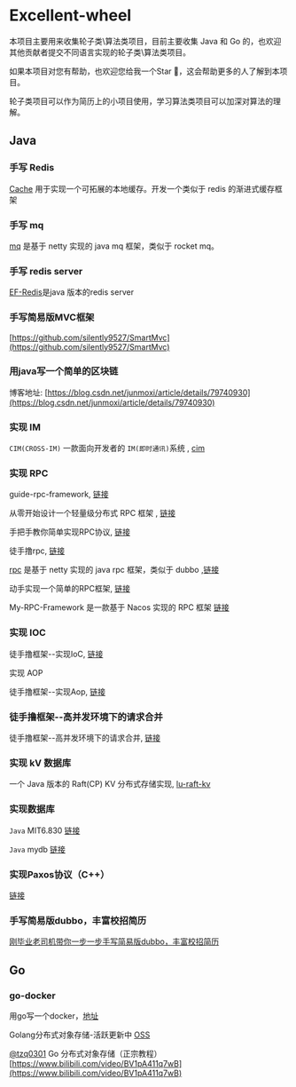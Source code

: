 # Excellent-wheel

本项目主要用来收集轮子类\算法类项目，目前主要收集 Java 和 Go 的，也欢迎其他贡献者提交不同语言实现的轮子类\算法类项目。

如果本项目对您有帮助，也欢迎您给我一个Star 🌟，这会帮助更多的人了解到本项目。

轮子类项目可以作为简历上的小项目使用，学习算法类项目可以加深对算法的理解。

## Java

### 手写 Redis

[Cache](https://github.com/houbb/cache) 用于实现一个可拓展的本地缓存。开发一个类似于 redis 的渐进式缓存框架

### 手写 mq

[mq](https://github.com/houbb/mq) 是基于 netty 实现的 java mq 框架，类似于 rocket mq。

### 手写 redis server

[EF-Redis](https://github.com/wiqer/ef-redis)是java 版本的redis server

### 手写简易版MVC框架

[https://github.com/silently9527/SmartMvc](https://github.com/silently9527/SmartMvc)

### 用java写一个简单的区块链

博客地址: [https://blog.csdn.net/junmoxi/article/details/79740930](https://blog.csdn.net/junmoxi/article/details/79740930)

### 实现 IM

`CIM(CROSS-IM)` 一款面向开发者的 `IM(即时通讯)`系统 , [cim](https://github.com/crossoverJie/cim)

### 实现 RPC

guide-rpc-framework, [链接](https://github.com/Snailclimb/guide-rpc-framework)

从零开始设计一个轻量级分布式 RPC 框架 , [链接](https://gitee.com/veal98/RPC-FromScratch)

手把手教你简单实现RPC协议, [链接](https://juejin.cn/post/7121298076861464583)

徒手撸rpc, [链接](https://github.com/diaozxin007/DouRpc)

[rpc](https://github.com/houbb/rpc) 是基于 netty 实现的 java rpc 框架，类似于 dubbo ,[链接](https://github.com/houbb/rpc)

动手实现一个简单的RPC框架, [链接](https://learn.lianglianglee.com/%E4%B8%93%E6%A0%8F/%E6%B6%88%E6%81%AF%E9%98%9F%E5%88%97%E9%AB%98%E6%89%8B%E8%AF%BE/31%20%20%E5%8A%A8%E6%89%8B%E5%AE%9E%E7%8E%B0%E4%B8%80%E4%B8%AA%E7%AE%80%E5%8D%95%E7%9A%84RPC%E6%A1%86%E6%9E%B6%EF%BC%88%E4%B8%80%EF%BC%89%EF%BC%9A%E5%8E%9F%E7%90%86%E5%92%8C%E7%A8%8B%E5%BA%8F%E7%9A%84%E7%BB%93%E6%9E%84.md)

My-RPC-Framework 是一款基于 Nacos 实现的 RPC 框架 [链接](https://github.com/CN-GuoZiyang/My-RPC-Framework)

### 实现 IOC

徒手撸框架--实现IoC, [链接](https://xilidou.com/2018/01/08/spring-ioc/)

实现 AOP

徒手撸框架--实现Aop, [链接](https://xilidou.com/2018/01/13/spring-aop/)

### 徒手撸框架--高并发环境下的请求合并

徒手撸框架--高并发环境下的请求合并, [链接](https://xilidou.com/2018/01/22/merge-request/)

### 实现 kV 数据库

一个 Java 版本的 Raft(CP) KV 分布式存储实现, [lu-raft-kv](http://thinkinjava.cn/2019/01/12/2019/2019-01-12-lu-raft-kv/ )

### 实现数据库

`Java` MIT6.830 [链接](http://db.lcs.mit.edu/6.830/)

`Java` mydb [链接](https://ziyang.moe/cs/project/mydb/)

### 实现Paxos协议（C++）

[链接](https://github.com/zzy590/zpaxos)

### 手写简易版dubbo，丰富校招简历

[刚毕业老司机带你一步一步手写简易版dubbo，丰富校招简历](https://www.nowcoder.com/discuss/353158960331038720)

## Go

### go-docker

用go写一个docker，[地址](https://github.com/pibigstar/go-docker)

Golang分布式对象存储-活跃更新中 [OSS](https://github.com/gopherWxf/OSS/)

[@tzq0301](https://github.com/tzq0301) Go 分布式对象存储（正宗教程）[https://www.bilibili.com/video/BV1pA411q7wB](https://www.bilibili.com/video/BV1pA411q7wB)

